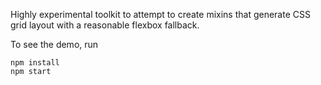 Highly experimental toolkit to attempt to create mixins that generate CSS grid layout with a reasonable flexbox fallback.

To see the demo, run
```
npm install
npm start
```
